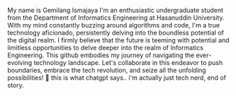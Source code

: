 My name is Gemilang Ismajaya
I'm an enthusiastic undergraduate student from the Department of Informatics Engineering at Hasanuddin University.
With my mind constantly buzzing around algorithms and code, I'm a true technology aficionado, persistently delving into the boundless potential of the digital realm.
I firmly believe that the future is teeming with potential and limitless opportunities to delve deeper into the realm of Informatics Engineering. 
This github embodies my journey of navigating the ever-evolving technology landscape.
Let's collaborate in this endeavor to push boundaries, embrace the tech revolution, and seize all the unfolding possibilities! 🚀
this is what chatgpt says..
i'm actually just tech nerd, end of story.
